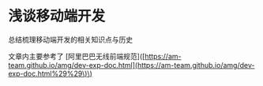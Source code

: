 # 浅谈移动端开发

总结梳理移动端开发的相关知识点与历史

文章内主要参考了 \[阿里巴巴无线前端规范\]\([https://am-team.github.io/amg/dev-exp-doc.html](https://am-team.github.io/amg/dev-exp-doc.html%29%29\)\)

